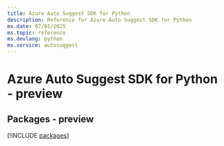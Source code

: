 ```yaml
---
title: Azure Auto Suggest SDK for Python
description: Reference for Azure Auto Suggest SDK for Python
ms.date: 07/01/2025
ms.topic: reference
ms.devlang: python
ms.service: autosuggest
---
```

# Azure Auto Suggest SDK for Python - preview
## Packages - preview
[!INCLUDE [packages](auto-suggest-index.md)]